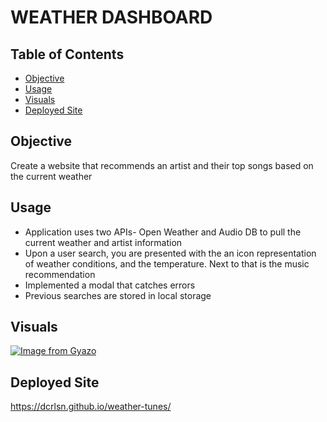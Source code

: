 # WEATHER DASHBOARD

## Table of Contents
- [Objective](Objective)
- [Usage](Usage)
- [Visuals](Visuals)
- [Deployed Site](Deployed-Site)

## Objective
Create a website that recommends an artist and their top songs based on the current weather

## Usage
- Application uses two APIs- Open Weather and Audio DB to pull the current weather and artist information
- Upon a user search, you are presented with the an icon representation of weather conditions, and the temperature. Next to that is the music recommendation
- Implemented a modal that catches errors
- Previous searches are stored in local storage

## Visuals
[![Image from Gyazo](https://i.gyazo.com/73b022015c4710e826f9c2915082939a.gif)](https://gyazo.com/73b022015c4710e826f9c2915082939a)

## Deployed Site
https://dcrlsn.github.io/weather-tunes/
